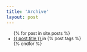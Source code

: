 ```yaml
---
title: 'Archive'
layout: post
---
```


<ul style="font-size:smaller">
    {% for post in site.posts %}
      <li class='mt-4'>
        <a class="is-capitalized" href="{{ post.url }}">{{ post.title }} </a> in {% post.tags %}
      </li>
    {% endfor %}
</ul>

